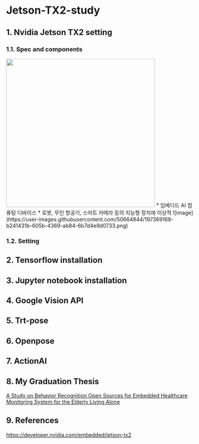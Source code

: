 # Jetson-TX2-study

## 1. Nvidia Jetson TX2 setting     
### 1.1. Spec and components   
<img src = "https://user-images.githubusercontent.com/50664844/189031340-42730b9e-e00c-4202-b4ad-f351fdbc4d81.png" width="400px">  
* 임베디드 AI 컴퓨팅 디바이스  
* 로봇, 무인 항공기, 스마트 카메라 등의 지능형 장치에 이상적
![image](https://user-images.githubusercontent.com/50664844/197369168-b241431b-605b-4369-ab84-6b7d4e9d0733.png)

### 1.2. Setting  


## 2. Tensorflow installation  

## 3. Jupyter notebook installation  

## 4. Google Vision API  

## 5. Trt-pose  

## 6. Openpose  

## 7. ActionAI

## 8. My Graduation Thesis  
[A Study on Behavior Recognition Open Sources for Embedded Healthcare Monitoring System for the Elderly Living Alone](https://www.kci.go.kr/kciportal/ci/sereArticleSearch/ciSereArtiView.kci?sereArticleSearchBean.artiId=ART002836081)
## 9. References
https://developer.nvidia.com/embedded/jetson-tx2
